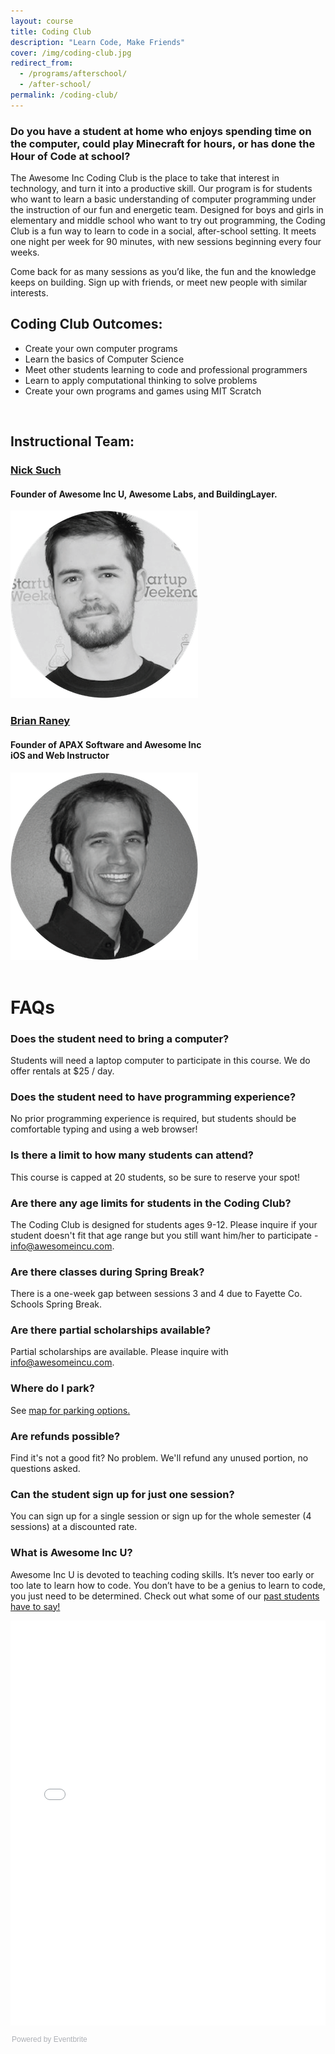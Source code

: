 ```yaml
---
layout: course
title: Coding Club
description: "Learn Code, Make Friends"
cover: /img/coding-club.jpg
redirect_from: 
  - /programs/afterschool/
  - /after-school/
permalink: /coding-club/
---
```


### **Do you have a student at home who enjoys spending time on the computer, could play Minecraft for hours, or has done the Hour of Code at school?**

The Awesome Inc Coding Club is the place to take that interest in technology, and turn it into a productive skill. Our program is for students who want to learn a basic understanding of computer programming under the instruction of our fun and energetic team. Designed for boys and girls in elementary and middle school who want to try out programming, the Coding Club is a fun way to learn to code in a social, after-school setting. It meets one night per week for 90 minutes, with new sessions beginning every four weeks.

Come back for as many sessions as you’d like, the fun and the knowledge keeps on building. Sign up with friends, or meet new people with similar interests.

## Coding Club Outcomes:
- Create your own computer programs
- Learn the basics of Computer Science
- Meet other students learning to code and professional programmers
- Learn to apply computational thinking to solve problems
- Create your own programs and games using MIT Scratch


<br>

## Instructional Team:

<div class="row">
	<div class="text-center col-lg-6">
		<h3><a href="https://www.linkedin.com/in/nicksuch">Nick Such</a></h3>
		<h4>Founder of Awesome Inc U, Awesome Labs, and BuildingLayer.</h4>
		<img src="/img/nick-such.png">
	</div>
	<div class="text-center col-lg-6">
		<h3><a href="https://www.linkedin.com/in/brianraney">Brian Raney</a></h3>
		<h4>Founder of APAX Software and Awesome Inc<br>
			iOS and Web Instructor</h4>
		<img src="/img/brian-raney.png">
	</div>
</div>

<br>

# **FAQs**

### **Does the student need to bring a computer?**
Students will need a laptop computer to participate in this course. We do offer rentals at $25 / day.

### **Does the student need to have programming experience?**
No prior programming experience is required, but students should be comfortable typing and using a web browser!

### **Is there a limit to how many students can attend?**
This course is capped at 20 students, so be sure to reserve your spot!

### **Are there any age limits for students in the Coding Club?**
The Coding Club is designed for students ages 9-12. Please inquire if your student doesn't fit that age range but you still want him/her to participate - [info@awesomeincu.com](mailto:info@awesomeincu.com).

### **Are there classes during Spring Break?**
There is a one-week gap between sessions 3 and 4 due to Fayette Co. Schools Spring Break.

### **Are there partial scholarships available?**

Partial scholarships are available. Please inquire with [info@awesomeincu.com](mailto:info@awesomeincu.com).

### **Where do I park?**

See [map for parking options.](https://www.awesomeinc.org/parking/)

### **Are refunds possible?**
Find it's not a good fit? No problem. We'll refund any unused portion, no questions asked. 

### **Can the student sign up for just one session?**
You can sign up for a single session or sign up for the whole semester (4 sessions) at a discounted rate.

### **What is Awesome Inc U?**
Awesome Inc U is devoted to teaching coding skills. It’s never too early or too late to learn how to code. You don’t have to be a genius to learn to code, you just need to be determined. Check out what some of our [past students have to say!](https://www.youtube.com/watch?v=kSqzDzU-Bxo)

<!--Eventbrite generated ticket form widget-->
<div style="width:100%; text-align:left;"><iframe src="//eventbrite.com/tickets-external?eid=29642641940&ref=etckt" frameborder="0" height="648" width="100%" vspace="0" hspace="0" marginheight="5" marginwidth="5" scrolling="auto" allowtransparency="true"></iframe><div style="font-family:Helvetica, Arial; font-size:12px; padding:10px 0 5px; margin:2px; width:100%; text-align:left;" ><a class="powered-by-eb" style="color: #ADB0B6; text-decoration: none;" target="_blank" href="http://www.eventbrite.com/">Powered by Eventbrite</a></div></div>


